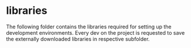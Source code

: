 # libraries

The following folder contains the libraries required for setting up the development environments.
Every dev on the project is requested to save the externally downloaded libraries in respective subfolder.
